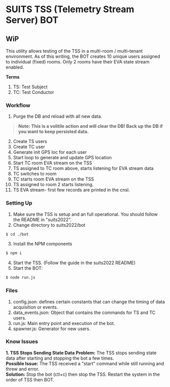 # SUITS TSS (Telemetry Stream Server) BOT 
## WiP  

This utility allows testing of the TSS in a multi-room / multi-tenant environment. As of this writing, the BOT creates 10 unique users
assigned to individual (fixed) rooms. Only 2 rooms have their EVA state stream enabled. 

__Terms__  
1. TS: Test Subject 
2. TC: Test Conductor 

### Workflow
1. Purge the DB and reload with all new data.
>**Note: This is a volitile action and will clear the DB! Back up the DB if you want to keep persisted data.**
2. Create TS users
3. Create TC user
4. Generate init GPS loc for each user
5. Start loop to generate and update GPS location
6. Start TC room EVA stream on the TSS
7. TS assigned to TC room above, starts listening for EVA stream data
8. TC switches to room
9. TC starts room EVA stream on the TSS
10. TS assigned to room 2 starts listening.
11. TS EVA stream- first few records are printed in the cnsl.

### Setting Up
1. Make sure the TSS is setup and an full operational. You should follow the README in "suits2022".
2. Change directory to suits2022/bot
``` bash
$ cd ./bot
``` 
3. Install the NPM components 
``` bash
$ npm i
```
4. Start the TSS. (Follow the guide in the suits2022 README)
5. Start the BOT:
``` bash
$ node run.js
```

### Files  
1. config.json: defines certain constants that can change the timing of data acquisition or events. 
2. data_events.json: Object that contains the commands for TS and TC users.   
3. run.js: Main entry point and execution of the bot.  
4. spawner.js: Generator for new users.  

### Know Issues
__1. TSS Stops Sending State Data__
__Problem:__ The TSS stops sending state data after starting and stopping the bot a few times.   
__Possible Issue:__  The TSS received a "start" command while still running and threw and error.   
__Solution:__ Stop the bot (ctl+c) then stop the TSS. Restart the system in the order of TSS then BOT. 